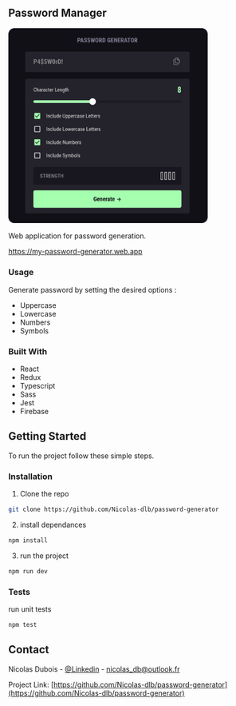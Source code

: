 <!-- ABOUT THE PROJECT -->

## Password Manager

<a href="https://my-password-generator.web.app" markdown="1">
<img src="./src/assets/preview.png" alt=“preview” width="400px" >
</a>

Web application for password generation.

https://my-password-generator.web.app

### Usage

Generate password by setting the desired options :

- Uppercase
- Lowercase
- Numbers
- Symbols

### Built With

- React
- Redux
- Typescript
- Sass
- Jest
- Firebase

<!-- GETTING STARTED -->

## Getting Started

To run the project follow these simple steps.

### Installation

1. Clone the repo

```sh
git clone https://github.com/Nicolas-dlb/password-generator
```

2. install dependances

```sh
npm install
```

3. run the project

```sh
npm run dev
```

### Tests

run unit tests

```sh
npm test
```

<!-- CONTACT -->

## Contact

Nicolas Dubois - [@Linkedin](https://www.linkedin.com/in/nicolasdlb) - nicolas_db@outlook.fr

Project Link: [https://github.com/Nicolas-dlb/password-generator](https://github.com/Nicolas-dlb/password-generator)

<!-- MARKDOWN LINKS & IMAGES -->
<!-- https://www.markdownguide.org/basic-syntax/#reference-style-links -->

[linkedin-url]: https://www.linkedin.com/in/nicolasdlb
[preview]: ./src/assets/preview.png
